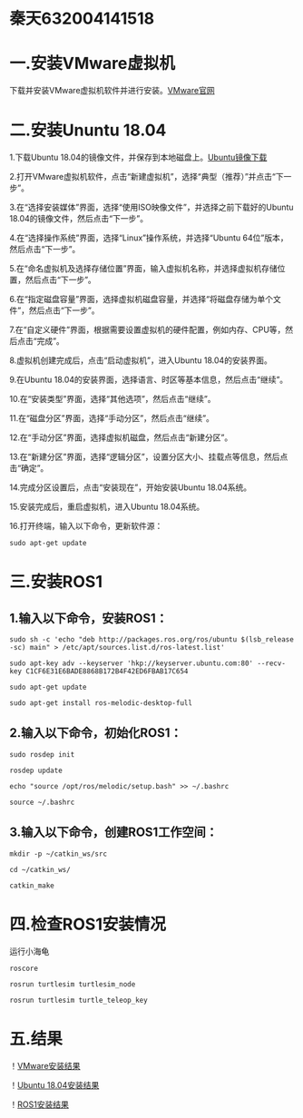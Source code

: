 秦天632004141518
=
一.安装VMware虚拟机
=
下载并安装VMware虚拟机软件并进行安装。[VMware官网](https://www.vmware.com/cn.html)

二.安装Ununtu 18.04
=
1.下载Ubuntu 18.04的镜像文件，并保存到本地磁盘上。[Ubuntu镜像下载](https://ubuntu.com/download/desktop)

2.打开VMware虚拟机软件，点击“新建虚拟机”，选择“典型（推荐）”并点击“下一步”。

3.在“选择安装媒体”界面，选择“使用ISO映像文件”，并选择之前下载好的Ubuntu 18.04的镜像文件，然后点击“下一步”。

4.在“选择操作系统”界面，选择“Linux”操作系统，并选择“Ubuntu 64位”版本，然后点击“下一步”。

5.在“命名虚拟机及选择存储位置”界面，输入虚拟机名称，并选择虚拟机存储位置，然后点击“下一步”。

6.在“指定磁盘容量”界面，选择虚拟机磁盘容量，并选择“将磁盘存储为单个文件”，然后点击“下一步”。

7.在“自定义硬件”界面，根据需要设置虚拟机的硬件配置，例如内存、CPU等，然后点击“完成”。

8.虚拟机创建完成后，点击“启动虚拟机”，进入Ubuntu 18.04的安装界面。

9.在Ubuntu 18.04的安装界面，选择语言、时区等基本信息，然后点击“继续”。

10.在“安装类型”界面，选择“其他选项”，然后点击“继续”。

11.在“磁盘分区”界面，选择“手动分区”，然后点击“继续”。

12.在“手动分区”界面，选择虚拟机磁盘，然后点击“新建分区”。

13.在“新建分区”界面，选择“逻辑分区”，设置分区大小、挂载点等信息，然后点击“确定”。

14.完成分区设置后，点击“安装现在”，开始安装Ubuntu 18.04系统。

15.安装完成后，重启虚拟机，进入Ubuntu 18.04系统。

16.打开终端，输入以下命令，更新软件源：

```sudo apt-get update```

三.安装ROS1
=
1.输入以下命令，安装ROS1：
--
```sudo sh -c 'echo "deb http://packages.ros.org/ros/ubuntu $(lsb_release -sc) main" > /etc/apt/sources.list.d/ros-latest.list'```

```sudo apt-key adv --keyserver 'hkp://keyserver.ubuntu.com:80' --recv-key C1CF6E31E6BADE8868B172B4F42ED6FBAB17C654```

```sudo apt-get update```

```sudo apt-get install ros-melodic-desktop-full```

2.输入以下命令，初始化ROS1：
--
```sudo rosdep init```

```rosdep update```

```echo "source /opt/ros/melodic/setup.bash" >> ~/.bashrc```

```source ~/.bashrc```

3.输入以下命令，创建ROS1工作空间：
--
```mkdir -p ~/catkin_ws/src```

```cd ~/catkin_ws/```

```catkin_make```

四.检查ROS1安装情况
=
运行小海龟

```roscore```

```rosrun turtlesim turtlesim_node```

```rosrun turtlesim turtle_teleop_key```

五.结果
=
！[VMware安装结果](https://github.com/2078330050/CAV2020-1sthomework/blob/main/1st/raw.githubusercontent.com_mmexport1678771450632.png?raw=true)


！[Ubuntu 18.04安装结果](https://github.com/2078330050/CAV2020-1sthomework/blob/main/1st/raw.githubusercontent.com_mmexport1678771452638.png?raw=true)

！[ROS1安装结果](https://github.com/2078330050/CAV2020-1sthomework/blob/main/1st/raw.githubusercontent.com_xiaowugui.png?raw=true)
